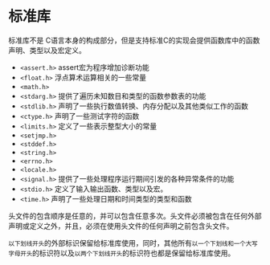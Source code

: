 # 标准库

标准库不是 C语言本身的构成部分，但是支持标准C的实现会提供函数库中的函数声明、类型以及宏定义。

- `<assert.h>` assert宏为程序增加诊断功能
- `<float.h>` 浮点算术运算相关的一些常量
- `<math.h>`
- `<stdarg.h>` 提供了遍历未知数目和类型的函数参数表的功能
- `<stdlib.h>` 声明了一些执行数值转换、内存分配以及其他类似工作的函数
- `<ctype.h>` 声明了一些测试字符的函数
- `<limits.h>` 定义了一些表示整型大小的常量
- `<setjmp.h>`
- `<stddef.h>`
- `<string.h>`
- `<errno.h>`
- `<locale.h>`
- `<signal.h>` 提供了一些处理程序运行期间引发的各种异常条件的功能
- `<stdio.h>` 定义了输入输出函数、类型以及宏。
- `<time.h>` 声明了一些处理日期和时间类型的类型和函数

头文件的包含顺序是任意的，并可以包含任意多次。头文件必须被包含在任何外部声明或定义之外，并且，必须在使用头文件的任何声明之前包含头文件。

`以下划线开头`的外部标识保留给标准库使用，同时，其他所有`以一个下划线和一个大写字母开头`的标识符以及`以两个下划线开头`的标识符也都是保留给标准库使用。
